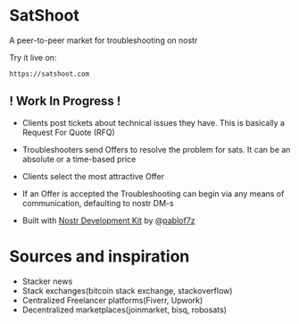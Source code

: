 # SatShoot
A peer-to-peer market for troubleshooting on nostr

Try it live on:
```
https://satshoot.com
```

## ! Work In Progress !

- Clients post tickets about technical issues they have. This is basically a Request For Quote (RFQ)
- Troubleshooters send Offers to resolve the problem for sats. It can be an absolute or a time-based price
- Clients select the most attractive Offer
- If an Offer is accepted the Troubleshooting can begin via any means of communication, defaulting to nostr DM-s

- Built with [Nostr Development Kit](https://github.com/nostr-dev-kit/ndk) by @[pablof7z](https://github.com/pablof7z)

# Sources and inspiration
- Stacker news
- Stack exchanges(bitcoin stack exchange, stackoverflow)
- Centralized Freelancer platforms(Fiverr, Upwork)
- Decentralized marketplaces(joinmarket, bisq, robosats)
